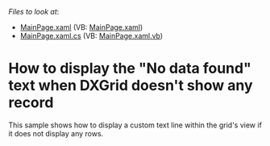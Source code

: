 <!-- default file list -->
*Files to look at*:

* [MainPage.xaml](./CS/EmptyGridTemplate/MainPage.xaml) (VB: [MainPage.xaml](./VB/EmptyGridTemplate/MainPage.xaml))
* [MainPage.xaml.cs](./CS/EmptyGridTemplate/MainPage.xaml.cs) (VB: [MainPage.xaml.vb](./VB/EmptyGridTemplate/MainPage.xaml.vb))
<!-- default file list end -->
# How to display the "No data found" text when DXGrid doesn't show any record


<p>This sample shows how to display a custom text line within the grid's view if it does not display any rows.</p>

<br/>


